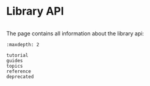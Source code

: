 # Library API

```{currentmodule} kasa
```
The page contains all information about the library api:

```{toctree}
:maxdepth: 2

tutorial
guides
topics
reference
deprecated
```
